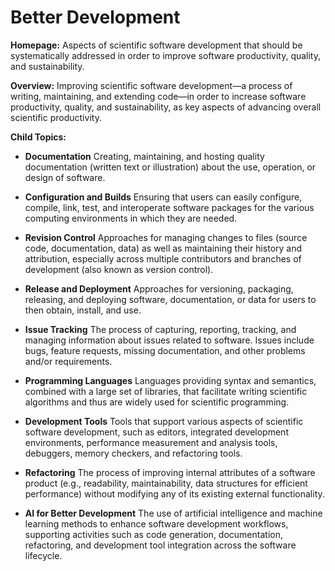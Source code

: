 # Better Development

**Homepage:** Aspects of scientific software development that should be systematically addressed in order to improve software productivity, quality, and sustainability.

**Overview:** 
Improving scientific software development—a process of writing, maintaining, and extending code—in order to increase software productivity, quality, and sustainability, as key aspects of advancing overall scientific productivity.

**Child Topics:**
<!--
These need to be renamed: Documentation, Configuration and Builds, Revision Control [change: former Version Control], Software Release and Deployment [change: former Software Distribution], Issue Tracking, Programming Languages  [change: former Programming Languages and Tools], Programming Tools [change: former Programming Languages and Tools], Refactoring
-->

- **Documentation**
Creating, maintaining, and hosting quality documentation (written text or illustration) about the use, operation, or design of software.
<!---Topic order: 1--->

- **Configuration and Builds**
Ensuring that users can easily configure, compile, link, test, and interoperate software packages for the various computing environments in which they are needed.
<!---Topic order: 2--->

- **Revision Control**
Approaches for managing changes to files (source code, documentation, data) as well as maintaining their history and attribution, especially across multiple contributors and branches of development (also known as version control).
<!---Topic order: 3--->

- **Release and Deployment**
Approaches for versioning, packaging, releasing, and deploying software, documentation, or data for users to then obtain, install, and use.
<!---Topic order: 4--->

- **Issue Tracking**
The process of capturing, reporting, tracking, and managing information about issues related to software. Issues include bugs, feature requests, missing documentation, and other problems and/or requirements.
<!---Topic order: 5--->

- **Programming Languages**
Languages providing syntax and semantics, combined with a large set of libraries, that facilitate writing scientific algorithms and thus are widely used for scientific programming.
<!---Topic order: 6--->

- **Development Tools**
Tools that support various aspects of scientific software development, such as editors, integrated development environments, performance measurement and analysis tools, debuggers, memory checkers, and refactoring tools.
<!---Topic order: 7--->

- **Refactoring**
The process of improving internal attributes of a software product (e.g., readability, maintainability, data structures for efficient performance) without modifying any of its existing external functionality.
<!---Topic order: 8--->

- **AI for Better Development**
The use of artificial intelligence and machine learning methods to enhance software development workflows, supporting activities such as code generation, documentation, refactoring, and development tool integration across the software lifecycle.
<!---Topic order: 9--->

<!---
Category order: 2
--->
